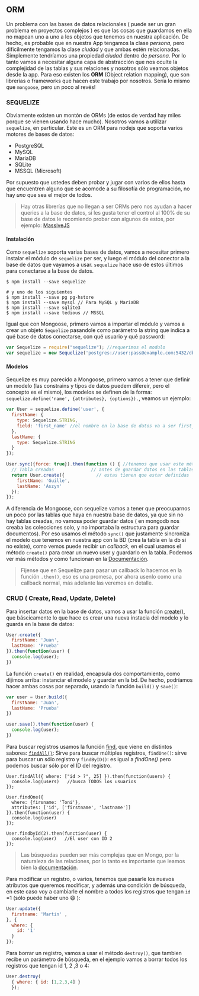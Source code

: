 ## ORM

Un problema con las bases de datos relacionales ( puede ser un gran problema en proyectos complejos ) es que las cosas que guardamos en ella no mapean uno a uno a los objetos que tenemos en nuestra aplicación. De hecho, es probable que en nuestra App tengamos la clase _persona_, pero dificilmente tengamos la clase _ciudad_ y que ambas estén relacionadas. Simplemente tendríamos una propiedad _ciudad_ dentro de _persona_.
Por lo tanto vamos a necesitar alguna capa de abstracción que nos oculte la complejidad de las tablas y sus relaciones y nosotros sólo veamos objetos desde la app. Para eso existen los __ORM__ (Object relation mapping), que son librerías o frameworks que hacen este trabajo por nosotros. Sería lo mismo que `mongoose`, pero un poco al revés!

### SEQUELIZE

Obviamente existen un montón de ORMs (de estos de verdad hay miles porque se vienen usando hace mucho). Nosotros vamos a utilizar `sequelize`, en particular. Este es un ORM para nodejs que soporta varios motores de bases de datos:

* PostgreSQL
* MySQL
* MariaDB
* SQLite
* MSSQL (Microsoft)

Por supuesto que ustedes deben probar y jugar con varios de ellos hasta que encuentren alguno que se acomode a su filosofía de programación, no hay _uno_ que sea el mejor de todos.

> Hay otras librerías que no llegan a ser ORMs pero nos ayudan a hacer queries a la base de datos, si les gusta tener el control al 100% de su base de datos le recomiendo probar con algunos de estos, por ejemplo: [MassiveJS](https://github.com/robconery/massive-js)

#### Instalación

Como `sequelize` soporta varias bases de datos, vamos a necesitar primero instalar el módulo de `sequelize` per ser, y luego el módulo del conector a la base de datos que vayamos a usar. `sequelize` hace uso de estos últimos para conectarse a la base de datos.

```
$ npm install --save sequelize

# y uno de los siguientes
$ npm install --save pg pg-hstore
$ npm install --save mysql // Para MySQL y MariaDB
$ npm install --save sqlite3
$ npm install --save tedious // MSSQL
```

Igual que con Mongoose, primero vamos a importar el módulo y vamos a crear un objeto `Sequelize` pasandole como parámetro la string que indica a qué base de datos conectarse, con qué usuario y qué password:

```javascript
var Sequelize = require("sequelize"); //requerimos el modulo
var sequelize = new Sequelize('postgres://user:pass@example.com:5432/dbname');
```

#### Modelos

Sequelize es muy parecido a Mongoose, primero vamos a tener que definir un modelo (las constrains y tipos de datos puedem difereir, pero el concepto es el mismo), los modelos se definen de la forma: `sequelize.define('name', {attributes}, {options}).`, veamos un ejemplo:

```javascript
var User = sequelize.define('user', {
  firstName: {
    type: Sequelize.STRING,
    field: 'first_name' //el nombre en la base de datos va a ser first_name
  },
  lastName: {
    type: Sequelize.STRING
  }
});

User.sync({force: true}).then(function () { //tenemos que usar este método porque 
  // Tabla creadas              // antes de guardar datos en las tablas
  return User.create({            // estas tienen que estar definidas
    firstName: 'Guille',
    lastName: 'Aszyn'
  });
});
```

A diferencia de Mongoose, con sequelize vamos a tener que preocuparnos un poco por las tablas que haya en nuestra base de datos, ya que sin no hay tablas creadas, no vamosa poder guardar datos ( en mongodb nos creaba las colecciones solo, y no importaba la estructura para guardar documentos). Por eso usamos el método `sync()` que justamente sincroniza el modelo que tenemos en nuestra app con la BD (crea la tabla en la db si no existe), como vemos puede recibir un _callback_, en el cual usamos el método `create()` para crear un nuevo user y guardarlo en la tabla. Podemos ver más métodos y cómo funcionan en la [Documentación](http://sequelize.readthedocs.io/en/latest/api/model/).

> Fijense que en Sequelize para pasar un callback lo hacemos en la función `.then()`, eso es una promesa, por ahora usenlo como una callback normal, más adelante las veremos en detalle.

### CRUD ( Create, Read, Update, Delete)

Para insertar datos en la base de datos, vamos a usar la función [create()](http://sequelize.readthedocs.io/en/latest/api/model/#createvalues-options-promiseinstance), que báscicamente lo que hace es crear una nueva instacia del modelo y lo guarda en la base de datos:

```javascript
User.create({
  firstName: 'Juan',
  lastName: 'Prueba'
}).then(function(user) {
  console.log(user);
})
```

La función `create()` en realidad, encapsula dos comportamiento, como dijimos arriba: instanciar el modelo  y guardar en la bd. De hecho, podríamos hacer ambas cosas por separado, usando la función `build()` y `save()`:

```javascript
var user = User.build({
  firstName: 'Juan',
  lastName: 'Prueba'
})

user.save().then(function(user) {
  console.log(user);
})
```

Para buscar registros usamos la función [find](http://sequelize.readthedocs.io/en/latest/api/model/#findalloptions-promisearrayinstance), que viene en distintos sabores: [`findAll()`](http://sequelize.readthedocs.io/en/latest/docs/models-usage/#findall-search-for-multiple-elements-in-the-database): Sirve para buscar múltiples registros, `findOne()`: sirve para buscar un sólo registro y `findByID()`: es igual a _findOne()_ pero podemos buscar sólo por el ID del registro.

```javscript
User.findAll({ where: ["id > ?", 25] }).then(function(users) {
  console.log(users)   //busca TODOS los usuarios
});

User.findOne({
  where: {firsname: 'Toni'},
  attributes: ['id', ['firstname', 'lastname']]
}).then(function(user) {
  console.log(user)
});

User.findbyId(2).then(function(user) {
  console.log(user)   //El user con ID 2
});
```
> Las búsquedas pueden ser más complejas que en Mongo, por la naturaleza de las relaciones, por lo tanto es importante que leamos bien la [documentación](http://sequelize.readthedocs.io/en/latest/docs/models-usage/#data-retrieval-finders).

Para modificar un registro, o varios, tenemos que pasarle los nuevos atributos que queremos modificar, y además una condición de búsqueda, en este caso voy a cambiarle el nombre a todos los registros que tengan `id` =1 (sólo puede haber uno :smile: ):

```javascript
User.update({
  firstname: 'Martin' ,
}, {
  where: {
    id: '1'
  }
});
```

Para borrar un registro, vamos a usar el método `destroy()`, que tambien recibe un parámetro de búsqueda, en el ejemplo vamos a borrar todos los registros que tengan id 1, 2 ,3 o 4:

```javascript
User.destroy(
  { where: { id: [1,2,3,4] }
  });
```